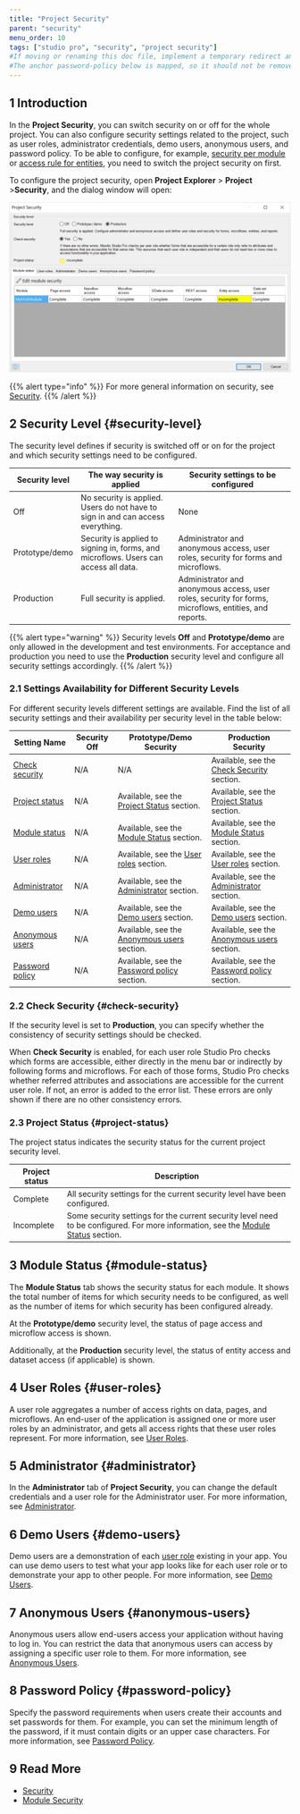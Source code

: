 ```yaml
---
title: "Project Security"
parent: "security"
menu_order: 10
tags: ["studio pro", "security", "project security"]
#If moving or renaming this doc file, implement a temporary redirect and let the respective team know they should update the URL in the product. See Mapping to Products for more details.
#The anchor password-policy below is mapped, so it should not be removed or changed
---
```


## 1 Introduction

In the **Project Security**, you can switch security on or off for the whole project. You can also configure security settings related to the project, such as user roles, administrator credentials, demo users, anonymous users, and password policy. To be able to configure, for example, [security per module](module-security) or [access rule for entities](access-rules), you need to switch the project security on first. 

To configure the project security, open **Project Explorer** > **Project** >**Security**, and the dialog window will open:

![](attachments/project-security/project-security-dialog.png)

{{% alert type="info" %}}
For more general information on security, see [Security](security).
{{% /alert %}}

## 2 Security Level {#security-level}

The security level defines if security is switched off or on for the project and which security settings need to be configured.

| Security level | The way security is applied | Security settings to be configured |
| --- | --- | --- |
| Off | No security is applied. Users do not have to sign in and can access everything. | None |
| Prototype/demo | Security is applied to signing in, forms, and microflows. Users can access all data. | Administrator and anonymous access, user roles, security for forms and microflows. |
| Production | Full security is applied. | Administrator and anonymous access, user roles, security for forms, microflows, entities, and reports. |

{{% alert type="warning" %}}
Security levels **Off** and **Prototype/demo** are only allowed in the development and test environments. For acceptance and production you need to use the **Production** security level and configure all security settings accordingly.
{{% /alert %}}

### 2.1 Settings Availability for Different Security Levels

For different security levels different settings are available. Find the list of all security settings and their availability per security level in the table below: 

| Setting Name                        | Security Off | Prototype/Demo Security                                      | Production Security                                          |
| ----------------------------------- | ------------ | ------------------------------------------------------------ | ------------------------------------------------------------ |
| [Check security](#check-security)   | N/A          | N/A                                                          | Available, see the [Check Security](#check-security) section. |
| [Project status](#project-status)   | N/A          | Available, see the [Project Status](#project-status) section. | Available, see the [Project Status](#project-status) section. |
| [Module status](#module-status)     | N/A          | Available, see the [Module Status](#module-status) section.  | Available, see the [Module Status](#module-status) section.  |
| [User roles](#user-roles)           | N/A          | Available, see the [User roles](#user-roles) section.        | Available, see the [User roles](#user-roles) section.        |
| [Administrator](#administrator)     | N/A          | Available, see the [Administrator](#administrator) section.  | Available, see the [Administrator](#administrator) section.  |
| [Demo users](#demo-users)           | N/A          | Available, see the [Demo users](#demo-users) section.        | Available, see the [Demo users](#demo-users) section.        |
| [Anonymous users](#anonymous-users) | N/A          | Available, see the [Anonymous users](#anonymous-users) section. | Available, see the [Anonymous users](#anonymous-users) section. |
| [Password policy](#password-policy) | N/A          | Available, see the [Password policy](#password-policy) section. | Available, see the [Password policy](#password-policy) section. |

### 2.2 Check Security {#check-security}

If the security level is set to **Production**, you can specify whether the consistency of security settings should be checked. 

When **Check Security** is enabled, for each user role Studio Pro checks which forms are accessible, either directly in the menu bar or indirectly by following forms and microflows. For each of those forms, Studio Pro checks whether referred attributes and associations are accessible for the current user role. If not, an error is added to the error list. These errors are only shown if there are no other consistency errors.

### 2.3 Project Status {#project-status}

The project status indicates the security status for the current project security level.

| Project status | Description |
| --- | --- |
| Complete | All security settings for the current security level have been configured. |
| Incomplete | Some security settings for the current security level need to be configured. For more information, see the [Module Status](#module-status) section. |

## 3 Module Status {#module-status}

The **Module Status** tab shows the security status for each module. It shows the total number of items for which security needs to be configured, as well as the number of items for which security has been configured already. 

At the **Prototype/demo** security level, the status of page access and microflow access is shown.

Additionally, at the **Production** security level, the status of entity access and dataset access (if applicable) is shown.

## 4 User Roles {#user-roles}

A user role aggregates a number of access rights on data, pages, and microflows. An end-user of the application is assigned one or more user roles by an administrator, and gets all access rights that these user roles represent. For more information, see [User Roles](user-roles).

## 5 Administrator {#administrator}

In the **Administrator** tab of **Project Security**, you can change the default credentials and a user role for the Administrator user. For more information, see [Administrator](administrator). 

## 6 Demo Users {#demo-users}

Demo users are a demonstration of each [user role](user-roles) existing in your app. You can use demo users to test what your app looks like for each user role or to demonstrate your app to other people. For more information, see [Demo Users](demo-users). 

## 7 Anonymous Users {#anonymous-users}

Anonymous users allow end-users access your application without having to log in. You can restrict the data that anonymous users can access by assigning a specific user role to them. For more information, see [Anonymous Users](anonymous-users).

## 8 Password Policy {#password-policy}

Specify the password requirements when users create their accounts and set passwords for them. For example, you can set the minimum length of the password, if it must contain digits or an upper case characters. For more information, see [Password Policy](password-policy). 

## 9 Read More

* [Security](security)
* [Module Security](module-security)